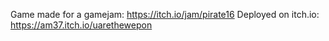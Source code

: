 Game made for a gamejam: https://itch.io/jam/pirate16
Deployed on itch.io: https://am37.itch.io/uarethewepon
